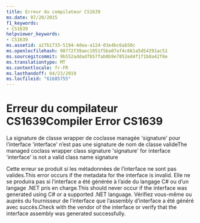 ```yaml
---
title: Erreur du compilateur CS1639
ms.date: 07/20/2015
f1_keywords:
- CS1639
helpviewer_keywords:
- CS1639
ms.assetid: a27b1733-5194-4dea-a124-03e4bc6ab50c
ms.openlocfilehash: 98772f39aec1951f5ba07af4c661a5d54291ac51
ms.sourcegitcommit: 9b552addadfb57fab0b9e7852ed4f1f1b8a42f8e
ms.translationtype: MT
ms.contentlocale: fr-FR
ms.lasthandoff: 04/23/2019
ms.locfileid: "61685755"
---
```

# <a name="compiler-error-cs1639"></a><span data-ttu-id="9dbf9-102">Erreur du compilateur CS1639</span><span class="sxs-lookup"><span data-stu-id="9dbf9-102">Compiler Error CS1639</span></span>
<span data-ttu-id="9dbf9-103">La signature de classe wrapper de coclasse managée 'signature' pour l’interface 'interface' n’est pas une signature de nom de classe valide</span><span class="sxs-lookup"><span data-stu-id="9dbf9-103">The managed coclass wrapper class signature 'signature' for interface 'interface' is not a valid class name signature</span></span>  
  
 <span data-ttu-id="9dbf9-104">Cette erreur se produit si les métadonnées de l’interface ne sont pas valides.</span><span class="sxs-lookup"><span data-stu-id="9dbf9-104">This error occurs if the metadata for the interface is invalid.</span></span> <span data-ttu-id="9dbf9-105">Elle ne se produira pas si l’interface a été générée à l’aide du langage C# ou d’un langage .NET pris en charge.</span><span class="sxs-lookup"><span data-stu-id="9dbf9-105">This should never occur if the interface was generated using C# or a supported .NET language.</span></span> <span data-ttu-id="9dbf9-106">Vérifiez vous-même ou auprès du fournisseur de l’interface que l’assembly d’interface a été généré avec succès.</span><span class="sxs-lookup"><span data-stu-id="9dbf9-106">Check with the vendor of the interface or verify that the interface assembly was generated successfully.</span></span>

